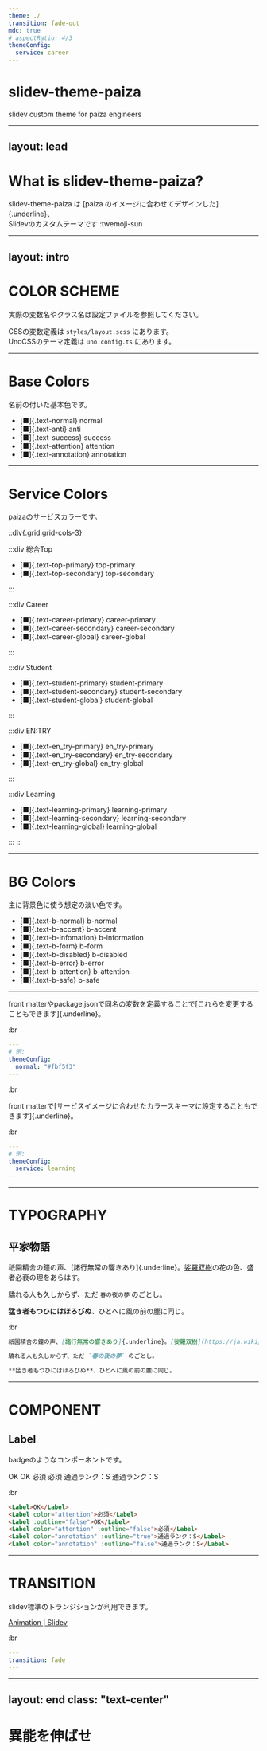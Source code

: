 ```yaml
---
theme: ./
transition: fade-out
mdc: true
# aspectRatio: 4/3
themeConfig:
  service: career
---
```


# slidev-theme-paiza

slidev custom theme for paiza engineers

---
layout: lead
---

# What is slidev-theme-paiza?

slidev-theme-paiza は [paiza のイメージに合わせてデザインした]{.underline}、  
Slidevのカスタムテーマです :twemoji-sun

---
layout: intro
---

# COLOR SCHEME

実際の変数名やクラス名は設定ファイルを参照してください。

CSSの変数定義は `styles/layout.scss` にあります。  
UnoCSSのテーマ定義は `uno.config.ts` にあります。

---

# Base Colors

名前の付いた基本色です。

- [■]{.text-normal} normal
- [■]{.text-anti} anti
- [■]{.text-success} success
- [■]{.text-attention} attention
- [■]{.text-annotation} annotation

---

# Service Colors

paizaのサービスカラーです。

::div{.grid.grid-cols-3}

:::div
総合Top

- [■]{.text-top-primary} top-primary
- [■]{.text-top-secondary} top-secondary

:::

:::div
Career

- [■]{.text-career-primary} career-primary
- [■]{.text-career-secondary} career-secondary
- [■]{.text-career-global} career-global

:::

:::div
Student

- [■]{.text-student-primary} student-primary
- [■]{.text-student-secondary} student-secondary
- [■]{.text-student-global} student-global

:::

:::div
EN:TRY

- [■]{.text-en_try-primary} en_try-primary
- [■]{.text-en_try-secondary} en_try-secondary
- [■]{.text-en_try-global} en_try-global

:::

:::div
Learning

- [■]{.text-learning-primary} learning-primary
- [■]{.text-learning-secondary} learning-secondary
- [■]{.text-learning-global} learning-global

:::
::

---

# BG Colors

主に背景色に使う想定の淡い色です。

- [■]{.text-b-normal} b-normal
- [■]{.text-b-accent} b-accent
- [■]{.text-b-infomation} b-information
- [■]{.text-b-form} b-form
- [■]{.text-b-disabled} b-disabled
- [■]{.text-b-error} b-error
- [■]{.text-b-attention} b-attention
- [■]{.text-b-safe} b-safe

---

<twemoji-light-bulb/> front matterやpackage.jsonで同名の変数を定義することで[これらを変更することもできます]{.underline}。

:br

```yaml
---
# 例:
themeConfig:
  normal: "#fbf5f3"
---
```

:br

<twemoji-light-bulb/> front matterで[サービスイメージに合わせたカラースキーマに設定することもできます]{.underline}。

:br

```yaml
---
# 例:
themeConfig:
  service: learning
---
```

---

# TYPOGRAPHY

## 平家物語

祇園精舍の鐘の声、[諸行無常の響きあり]{.underline}。[娑羅双樹](https://ja.wikipedia.org/wiki/%E3%82%B5%E3%83%A9%E3%82%BD%E3%82%A6%E3%82%B8%E3%83%A5)の花の色、盛者必衰の理をあらはす。

驕れる人も久しからず、ただ `春の夜の夢` のごとし。

**猛き者もつひにはほろびぬ**、ひとへに風の前の塵に同じ。

:br

```markdown
祇園精舍の鐘の声、[諸行無常の響きあり]{.underline}。[娑羅双樹](https://ja.wikipedia.org/wiki/%E3%82%B5%E3%83%A9%E3%82%BD%E3%82%A6%E3%82%B8%E3%83%A5)の花の色、盛者必衰の理をあらはす。

驕れる人も久しからず、ただ `春の夜の夢` のごとし。

**猛き者もつひにはほろびぬ**、ひとへに風の前の塵に同じ。
```

---

# COMPONENT

## Label

badgeのようなコンポーネントです。

<Label>OK</Label>
<Label :outline="false">OK</Label>
<Label color="attention">必須</Label>
<Label color="attention" :outline="false">必須</Label>
<Label color="annotation" :outline="true">通過ランク：S</Label>
<Label color="annotation" :outline="false">通過ランク：S</Label>

:br

```html
<Label>OK</Label>
<Label color="attention">必須</Label>
<Label :outline="false">OK</Label>
<Label color="attention" :outline="false">必須</Label>
<Label color="annotation" :outline="true">通過ランク：S</Label>
<Label color="annotation" :outline="false">通過ランク：S</Label>
```

---

# TRANSITION

<twemoji-light-bulb /> slidev標準のトランジションが利用できます。

[Animation | Slidev](https://sli.dev/guide/animations#slide-transitions)

:br

```yaml
---
transition: fade
---
```

---
layout: end
class: "text-center"
---

# 異能を伸ばせ
